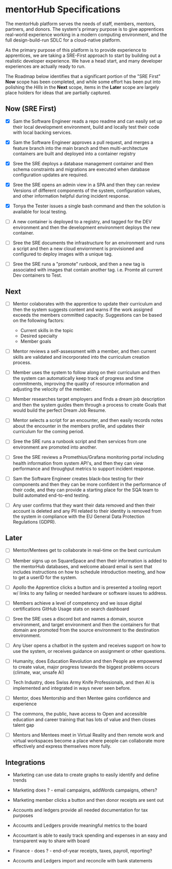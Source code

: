# mentorHub Specifications

The mentorHub platform serves the needs of staff, members, mentors, partners, and donors. The system's primary purpose is to give apprentices real-world experience working in a modern computing environment, and the full design-build-run SDLC for a cloud-native platform.

As the primary purpose of this platform is to provide experience to apprentices, we are taking a SRE-First approach to start by building out a realistic developer experience. We have a head start, and many developer experiences are actually ready to run.

The Roadmap below identifies that a significant portion of the "SRE First" **Now** scope has been completed, and while some effort has been put into polishing the *Hills* in the **Next** scope, items in the **Later** scope are largely place holders for ideas that are partially captured.

## Now (SRE First)

- [x] Sam the Software Engineer reads a repo readme and can easily set up their local development environment, build and locally test their code with local backing services.

- [x] Sam the Software Engineer approves a pull request, and merges a feature branch into the main branch and then multi-architecture containers are built and deployed into a container registry
- [x] Sree the SRE deploys a database management container and then schema constraints and migrations are executed when database configuration updates are required.
- [x] Sree the SRE opens an admin view in a SPA and then they can review Versions of different components of the system, configuration values, and other information helpful during incident response.
- [x] Tonya the Tester issues a single bash command and then the solution is available for local testing.
- [ ] A new container is deployed to a registry, and tagged for the DEV environment and then the development environment deploys the new container.
- [ ] Sree the SRE documents the infrastructure for an environment and runs a script and then a new cloud enviornment is provisioned and configured to deploy images with a unique tag.
- [ ] Sree the SRE runs a "promote" runbook, and then a new tag is associated with images that contain another tag. i.e. Promte all current Dev containers to Test.

## Next

- [ ] Mentor colaborates with the apprentice to update their curriculum and then the system suggests content and warns if the work assigned exceeds the members committed capacity. Suggestions can be based on the following factors:
  - Current skills in the topic
  - Desired specialty
  - Member goals

- [ ] Mentor reviews a self-assessment with a member, and then current skills are validated and incorporated into the curriculum creation process.

- [ ] Member uses the system to follow along on their curriculum and then the system can automatically keep track of progress and time commitments, improving the quality of resource information and adjusting the velocity of the member.

- [ ] Member researches target employers and finds a dream job description and then the system guides them through a process to create Goals that would build the perfect Dream Job Resume.

- [ ] Mentor selects a script for an encounter, and then easily records notes about the encounter in the members profile, and updates their curriculum for the coming period.

- [ ] Sree the SRE runs a runbook script and then services from one environment are promoted into another.

- [ ] Sree the SRE reviews a Promethius/Grafana monitoring portal including health information from system API's, and then they can view performance and throughput metrics to support incident response.

- [ ] Sam the Software Engineer creates black-box testing for their components and then they can be more confident in the performance of their code, and they can provide a starting place for the SQA team to build automated end-to-end testing.

- [ ] Any user confirms that they want their data removed and then their account is deleted and any PII related to their identity is removed from the system in compliance with the EU General Data Protection Regulations (GDPR).

## Later

- [ ] Mentor/Mentees get to collaborate in real-time on the best curriculum

- [ ] Member signs up on SquareSpace and then their information is added to the mentorHub databases, and welcome aboard email is sent that includes instructions on how to schedule introduction meeting, and how to get a userID for the system.

- [ ] Apollo the Apprentice clicks a button and is presented a tooling report w/ links to any failing or needed hardware or software issues to address.

- [ ] Members achieve a level of competency and we issue digital certifications
GitHub Usage stats on search dashboard

- [ ] Sree the SRE uses a discord bot and names a domain, source environment, and target environment and then the containers for that domain are promoted from the source environment  to the destination environment.

- [ ] Any User opens a chatbot in the system and receives support on how to use the system, or receives guidance on assignment or other questions.

- [ ] Humanity, does Education Revolution and then People are empowered to create value, major progress towards the biggest problems occurs (climate, war, unsafe AI)

- [ ] Tech Industry, does Swiss Army Knife Professionals, and then AI is implemented and integrated in ways never seen before.

- [ ] Mentor, does Mentorship and then Mentee gains confidence and experience

- [ ] The commons, the public, have access to Open and accessible education and career training that has lots of value and then closes talent gap

- [ ] Mentors and Mentees meet in Virtual Reality and then remote work and virtual workspaces become a place where people can collaborate more effectively and express themselves more fully.

## Integrations

- Marketing can use data to create graphs to easily identify and define trends
- Marketing does ? - email campaigns, addWords campaigns, others?
- Marketing member clicks a button and then donor receipts are sent out

- Accounts and ledgers provide all needed documentation for tax purposes
- Accounts and Ledgers provide meaningful metrics to the board
- Accountant is able to easily track spending and expenses in an easy and transparent way to share with board
- Finance - does ? - end-of-year receipts, taxes, payroll, reporting?
- Accounts and Ledgers import and reconcile with bank statements
